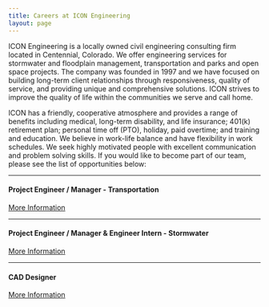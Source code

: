 ```yaml
---
title: Careers at ICON Engineering
layout: page
---
```


ICON Engineering is a locally owned civil engineering consulting firm located in Centennial, Colorado. We offer engineering services for stormwater and floodplain management, transportation and parks and open space projects. The company was founded in 1997 and we have focused on building long-term client relationships through responsiveness, quality of service, and providing unique and comprehensive solutions. ICON strives to improve the quality of life within the communities we serve and call home.

ICON has a friendly, cooperative atmosphere and provides a range of benefits including medical, long-term disability, and life insurance; 401(k) retirement plan; personal time off (PTO), holiday, paid overtime; and training and education. We believe in work-life balance and have flexibility in work schedules. We seek highly motivated people with excellent communication and problem solving skills.  If you would like to become part of our team, please see the list of opportunities below:


<hr>


#### Project Engineer / Manager - Transportation
<td><a href="https://iconeng.s3-us-west-2.amazonaws.com/pdfs/Careers/PE_Transportation_FINAL_2020.pdf" > More Information </a></td>


<hr>


#### Project Engineer /  Manager & Engineer Intern - Stormwater
<td><a href="https://iconeng.s3-us-west-2.amazonaws.com/pdfs/Careers/PE_EI_Stormwater_FINAL_2020.pdf" > More Information </a></td>

<hr>


#### CAD Designer
<td><a href="https://iconeng.s3-us-west-2.amazonaws.com/pdfs/Careers/CAD_FINAL_2020.pdf" > More Information </a></td>
